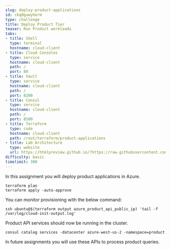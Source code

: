 ```yaml
---
slug: deploy-product-applications
id: ckq8guwyherm
type: challenge
title: Deploy Product Tier
teaser: Run Product workloads
tabs:
- title: Shell
  type: terminal
  hostname: cloud-client
- title: Cloud Consoles
  type: service
  hostname: cloud-client
  path: /
  port: 80
- title: Vault
  type: service
  hostname: cloud-client
  path: /
  port: 8200
- title: Consul
  type: service
  hostname: cloud-client
  path: /
  port: 8500
- title: Terraform
  type: code
  hostname: cloud-client
  path: /root/terraform/product-applications
- title: Lab Architecture
  type: website
  url: https://htmlpreview.github.io/?https://raw.githubusercontent.com/hashicorp/field-workshops-consul/blob/master/instruqt-tracks/multi-cloud-service-networking-with-consul/assets/diagrams/diagrams.html
difficulty: basic
timelimit: 300
---
```

In this assignment you will deploy product applications in Azure.

```
terraform plan
terraform apply -auto-approve
```

You can monitor provisioning with the below command: <br>

```
ssh ubuntu@$(terraform output azure_product_api_public_ip) 'tail -f /var/log/cloud-init-output.log'
```

Product API services should now be running in the cluster.

```
consul catalog services -datacenter azure-west-us-2 -namespace=product
```

In future assignments you will use these APIs to process product queries.
